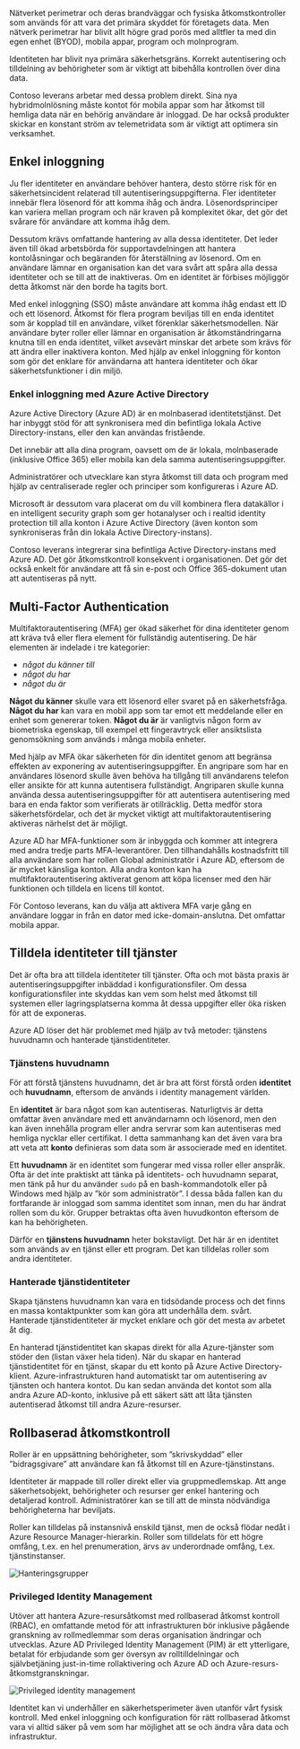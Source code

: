 Nätverket perimetrar och deras brandväggar och fysiska åtkomstkontroller som används för att vara det primära skyddet för företagets data. Men nätverk perimetrar har blivit allt högre grad porös med alltfler ta med din egen enhet (BYOD), mobila appar, program och molnprogram. 

Identiteten har blivit nya primära säkerhetsgräns. Korrekt autentisering och tilldelning av behörigheter som är viktigt att bibehålla kontrollen över dina data.

Contoso leverans arbetar med dessa problem direkt. Sina nya hybridmolnlösning måste kontot för mobila appar som har åtkomst till hemliga data när en behörig användare är inloggad. De har också produkter skickar en konstant ström av telemetridata som är viktigt att optimera sin verksamhet.

## <a name="single-sign-on"></a>Enkel inloggning

Ju fler identiteter en användare behöver hantera, desto större risk för en säkerhetsincident relaterad till autentiseringsuppgifterna. Fler identiteter innebär flera lösenord för att komma ihåg och ändra. Lösenordsprinciper kan variera mellan program och när kraven på komplexitet ökar, det gör det svårare för användare att komma ihåg dem.

Dessutom krävs omfattande hantering av alla dessa identiteter. Det leder även till ökad arbetsbörda för supportavdelningen att hantera kontolåsningar och begäranden för återställning av lösenord. Om en användare lämnar en organisation kan det vara svårt att spåra alla dessa identiteter och se till att de inaktiveras. Om en identitet är förbises möjliggör detta åtkomst när den borde ha tagits bort.

Med enkel inloggning (SSO) måste användare att komma ihåg endast ett ID och ett lösenord. Åtkomst för flera program beviljas till en enda identitet som är kopplad till en användare, vilket förenklar säkerhetsmodellen. När användare byter roller eller lämnar en organisation är åtkomständringarna knutna till en enda identitet, vilket avsevärt minskar det arbete som krävs för att ändra eller inaktivera konton. Med hjälp av enkel inloggning för konton som gör det enklare för användarna att hantera identiteter och ökar säkerhetsfunktioner i din miljö.

### <a name="sso-with-azure-active-directory"></a>Enkel inloggning med Azure Active Directory

Azure Active Directory (Azure AD) är en molnbaserad identitetstjänst. Det har inbyggt stöd för att synkronisera med din befintliga lokala Active Directory-instans, eller den kan användas fristående.

Det innebär att alla dina program, oavsett om de är lokala, molnbaserade (inklusive Office 365) eller mobila kan dela samma autentiseringsuppgifter. 

Administratörer och utvecklare kan styra åtkomst till data och program med hjälp av centraliserade regler och principer som konfigureras i Azure AD.

Microsoft är dessutom vara placerat om du vill kombinera flera datakällor i en intelligent security graph som ger hotanalyser och i realtid identity protection till alla konton i Azure Active Directory (även konton som synkroniseras från din lokala Active Directory-instans).

Contoso leverans integrerar sina befintliga Active Directory-instans med Azure AD. Det gör åtkomstkontroll konsekvent i organisationen. Det gör det också enkelt för användare att få sin e-post och Office 365-dokument utan att autentiseras på nytt.

## <a name="multi-factor-authentication"></a>Multi-Factor Authentication

Multifaktorautentisering (MFA) ger ökad säkerhet för dina identiteter genom att kräva två eller flera element för fullständig autentisering. De här elementen är indelade i tre kategorier:

- *något du känner till*
- *något du har*
- *något du är*

**Något du känner** skulle vara ett lösenord eller svaret på en säkerhetsfråga. **Något du har** kan vara en mobil app som tar emot ett meddelande eller en enhet som genererar token. **Något du är** är vanligtvis någon form av biometriska egenskap, till exempel ett fingeravtryck eller ansiktslista genomsökning som används i många mobila enheter.

Med hjälp av MFA ökar säkerheten för din identitet genom att begränsa effekten av exponering av autentiseringsuppgifter. En angripare som har en användares lösenord skulle även behöva ha tillgång till användarens telefon eller ansikte för att kunna autentisera fullständigt. Angriparen skulle kunna använda dessa autentiseringsuppgifter för att autentisera autentisering med bara en enda faktor som verifierats är otillräcklig. Detta medför stora säkerhetsfördelar, och det är mycket viktigt att multifaktorautentisering aktiveras närhelst det är möjligt.

Azure AD har MFA-funktioner som är inbyggda och kommer att integrera med andra tredje parts MFA-leverantörer. Den tillhandahålls kostnadsfritt till alla användare som har rollen Global administratör i Azure AD, eftersom de är mycket känsliga konton. Alla andra konton kan ha multifaktorautentisering aktiverat genom att köpa licenser med den här funktionen och tilldela en licens till kontot.

För Contoso leverans, kan du välja att aktivera MFA varje gång en användare loggar in från en dator med icke-domain-anslutna. Det omfattar mobila appar.

## <a name="providing-identities-to-services"></a>Tilldela identiteter till tjänster

Det är ofta bra att tilldela identiteter till tjänster. Ofta och mot bästa praxis är autentiseringsuppgifter inbäddad i konfigurationsfiler. Om dessa konfigurationsfiler inte skyddas kan vem som helst med åtkomst till systemen eller lagringsplatserna komma åt dessa uppgifter eller öka risken för att de exponeras.

Azure AD löser det här problemet med hjälp av två metoder: tjänstens huvudnamn och hanterade tjänstidentiteter.

### <a name="service-principals"></a>Tjänstens huvudnamn

För att förstå tjänstens huvudnamn, det är bra att först förstå orden **identitet** och **huvudnamn**, eftersom de används i identity management världen.

En **identitet** är bara något som kan autentiseras. Naturligtvis är detta omfattar även användare med ett användarnamn och lösenord, men den kan även innehålla program eller andra servrar som kan autentiseras med hemliga nycklar eller certifikat. I detta sammanhang kan det även vara bra att veta att **konto** definieras som data som är associerade med en identitet.

Ett **huvudnamn** är en identitet som fungerar med vissa roller eller anspråk. Ofta är det inte praktiskt att tänka på identitets- och huvudnamn separat, men tänk på hur du använder `sudo` på en bash-kommandotolk eller på Windows med hjälp av ”kör som administratör”. I dessa båda fallen kan du fortfarande är inloggad som samma identitet som innan, men du har ändrat rollen som du kör. Grupper betraktas ofta även huvudkonton eftersom de kan ha behörigheten.

Därför en **tjänstens huvudnamn** heter bokstavligt. Det här är en identitet som används av en tjänst eller ett program. Det kan tilldelas roller som andra identiteter. 

### <a name="managed-service-identities"></a>Hanterade tjänstidentiteter

Skapa tjänstens huvudnamn kan vara en tidsödande process och det finns en massa kontaktpunkter som kan göra att underhålla dem. svårt. Hanterade tjänstidentiteter är mycket enklare och gör det mesta av arbetet åt dig. 

En hanterad tjänstidentitet kan skapas direkt för alla Azure-tjänster som stöder den (listan växer hela tiden). När du skapar en hanterad tjänstidentitet för en tjänst, skapar du ett konto på Azure Active Directory-klient. Azure-infrastrukturen hand automatiskt tar om autentisering av tjänsten och hantera kontot. Du kan sedan använda det kontot som alla andra Azure AD-konto, inklusive på ett säkert sätt att låta tjänsten autentiserad åtkomst till andra Azure-resurser.

## <a name="role-based-access-control"></a>Rollbaserad åtkomstkontroll

Roller är en uppsättning behörigheter, som ”skrivskyddad” eller ”bidragsgivare” att användare kan få åtkomst till en Azure-tjänstinstans. 

Identiteter är mappade till roller direkt eller via gruppmedlemskap. Att ange säkerhetsobjekt, behörigheter och resurser ger enkel hantering och detaljerad kontroll. Administratörer kan se till att de minsta nödvändiga behörigheterna har beviljats.

Roller kan tilldelas på instansnivå enskild tjänst, men de också flödar nedåt i Azure Resource Manager-hierarkin. Roller som tilldelats för ett högre omfång, t.ex. en hel prenumeration, ärvs av underordnade omfång, t.ex. tjänstinstanser. 

<!--TODO: replace with final media which was submitted for Design-for-security-in-azure -->
![Hanteringsgrupper](../media-draft/3-role-assignment-scope.png)

### <a name="privileged-identity-management"></a>Privileged Identity Management

Utöver att hantera Azure-resursåtkomst med rollbaserad åtkomst kontroll (RBAC), en omfattande metod för att infrastrukturen bör inklusive pågående granskning av rollmedlemmar som deras organisation ändringar och utvecklas. Azure AD Privileged Identity Management (PIM) är ett ytterligare, betalat för erbjudande som ger översyn av rolltilldelningar och självbetjäning just-in-time rollaktivering och Azure AD och Azure-resurs-åtkomstgranskningar.

<!--TODO: replace with final media which was submitted for Design-for-security-in-azure -->
![Privileged identity management](../media-COPIED-FROM-DESIGNFORSECURITY/PIM_Dashboard.png)

Identitet kan vi underhåller en säkerhetsperimeter även utanför vårt fysisk kontroll. Med enkel inloggning och konfiguration för rätt rollbaserad åtkomst vara vi alltid säker på vem som har möjlighet att se och ändra våra data och infrastruktur.